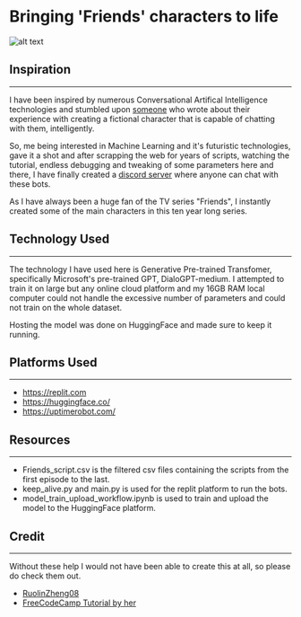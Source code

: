 # Bringing 'Friends' characters to life

![alt text](https://play-images-prod-ctf.tech.tvnz.co.nz/api/v1/web/image/3CLEzO37tocxCoSmzzcxwx/2733ae58689b3e59e477a86d2da48a36/friends-showtile.png.2733ae58689b3e59e477a86d2da48a36.jpg?width=1200&height=630)

## Inspiration 
---
I have been inspired by numerous Conversational Artifical Intelligence technologies and stumbled upon [someone](https://github.com/RuolinZheng08/twewy-discord-chatbot) who wrote about their experience with creating a fictional character that is capable of chatting with them, intelligently. 

So, me being interested in Machine Learning and it's futuristic technologies, gave it a shot and after scrapping the web for years of scripts, watching the tutorial, endless debugging and tweaking of some parameters here and there, I have finally created a [discord server](https://discord.gg/Dy99JRS2R6) where anyone can chat with these bots. 

As I have always been a huge fan of the TV series "Friends", I instantly created some of the main characters in this ten year long series.

## Technology Used
--- 
 
The technology I have used here is Generative Pre-trained Transfomer, specifically Microsoft's pre-trained GPT, DialoGPT-medium. I attempted to train it on large but any online cloud platform and my 16GB RAM local computer could not handle the excessive number of parameters and could not train on the whole dataset. 

Hosting the model was done on HuggingFace and made sure to keep it running. 

## Platforms Used
---

* https://replit.com
* https://huggingface.co/
* https://uptimerobot.com/

## Resources
---

* Friends_script.csv is the filtered csv files containing the scripts from the first episode to the last.
* keep_alive.py and main.py is used for the replit platform to run the bots. 
* model_train_upload_workflow.ipynb is used to train and upload the model to the HuggingFace platform.

## Credit
---
Without these help I would not have been able to create this at all, so please do check them out.
* [RuolinZheng08](https://github.com/RuolinZheng08/twewy-discord-chatbot) 
* [FreeCodeCamp Tutorial by her]("https://www.freecodecamp.org/news/discord-ai-chatbot/")
